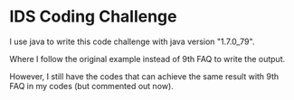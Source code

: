 # IDS Coding Challenge

I use java to write this code challenge with java version "1.7.0_79".

Where I follow the original example instead of 9th FAQ to write the output. 

However, I still have the codes that can achieve the same result with 9th FAQ in my codes (but commented out now).
